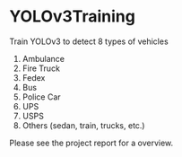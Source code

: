 # YOLOv3Training
Train YOLOv3 to detect 8 types of vehicles

1. Ambulance
2. Fire Truck
3. Fedex
4. Bus
5. Police Car
6. UPS
7. USPS
8. Others (sedan, train, trucks, etc.)

Please see the project report for a overview.
